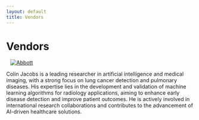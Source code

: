 ```yaml
---
layout: default
title: Vendors
---
```


# Vendors

<div class="content">
            <a href="https://www.cardiovascular.abbott/int/en/home.html" target="_blank" style="margin-left:3mm;">
            <img src="{{ site.url }}/assets/img/Abbott.png" alt="Abbott"></i>
        </a>
    <p> Colin Jacobs is a leading researcher in artificial intelligence and medical imaging, with a strong focus on lung cancer detection and pulmonary diseases. His expertise lies in the development and validation of machine learning algorithms for radiology applications, aiming to enhance early disease detection and improve patient outcomes. He is actively involved in international research collaborations and contributes to the advancement of AI-driven healthcare solutions.  </p>
</div>